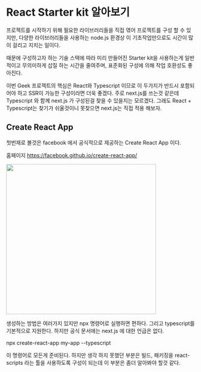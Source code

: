 React Starter kit 알아보기
==================
프로젝트를 시작하기 위해 필요한 라이브러리들을 직접 엮어 프로젝트를 구성 할 수 있지만, 다양한 라이브러리들을 사용하는 node.js 환경상 이 기초작업만으로도 시간이
많이 걸리고 지치는 일이다.

때문에 구성하고자 하는 기술 스택에 따라 미리 만들어진 Starter kit을 사용하는게 일반적이고 무의미하게 삽질 하는 시간을 줄여주며, 표준화된 구성에 의해 작업
호환성도 좋아진다.

이번 Geek 프로젝트의 핵심은 React와 Typescript 이므로 이 두가지가 반드시 포함되어야 하고 SSR이 가능한 구성이라면 더욱 좋겠다. 주로 next.js를 쓰는것 같은데
Typescript 와 함께 next.js 가 구성된걸 찾을 수 있을지는 모르겠다. 그래도 React + Typescript는 찾기가 쉬울것이니 못찾으면 next.js는 직접 적용 해보자.

## Create React App
첫번재로 볼것은 facebook 에서 공식적으로 제공하는 Create React App 이다.

홈페이지 https://facebook.github.io/create-react-app/

<img height="400px" src="https://camo.githubusercontent.com/29765c4a32f03bd01d44edef1cd674225e3c906b/68747470733a2f2f63646e2e7261776769742e636f6d2f66616365626f6f6b2f6372656174652d72656163742d6170702f323762343261632f73637265656e636173742e737667"></img>

생성하는 방법은 여러가지 있지만 npx 명령어로 실행하면 편하다. 그리고 typescript를 기본적으로 지원한다. 하지만 공식 문서에는 next.js 에 대한 언급은 없다.

npx create-react-app my-app --typescript

이 명령어로 모든게 준비된다. 하지만 생각 하지 못했던 부분은 빌드, 패키징을 react-scripts 라는 툴을 사용하도록 구성이 되는데 이 부분은 좀더 알아봐야 할것 같다.
